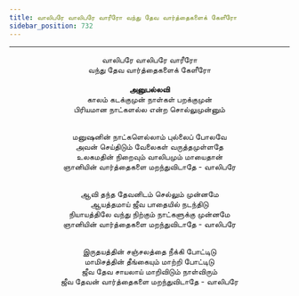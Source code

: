 ```yaml
---
title: வாலிபரே வாலிபரே வாரீரோ வந்து தேவ வார்த்தைகளைக் கேளீரோ
sidebar_position: 732
---
```


---
<center>
வாலிபரே வாலிபரே வாரீரோ<br/>
வந்து தேவ வார்த்தைகளைக் கேளீரோ<br/>
<br/><strong>அனுபல்லவி</strong><br/>
காலம் கடக்குமுன் நாள்கள் பறக்குமுன்<br/>
பிரியமான நாட்களல்ல என்ற சொல்லுமுன்னும்<br/><br/>

மனுஷனின் நாட்களெல்லாம் புல்லைப் போலவே<br/>
அவன் செய்திடும் வேலைகள் வருத்தமுள்ளதே<br/>
உலகமதின் நிறைவும் வாலிபமும் மாயைதான்<br/>
ஞானியின் வார்த்தைகளை மறந்துவிடாதே        - வாலிபரே<br/><br/>

ஆவி தந்த தேவனிடம் செல்லும் முன்னமே<br/>
ஆயத்தமாய் ஜீவ பாதையில் நடந்திடு<br/>
நியாயத்திலே வந்து நிற்கும் நாட்களுக்கு முன்னமே<br/>
ஞானியின் வார்த்தைகளை மறந்துவிடாதே        - வாலிபரே<br/><br/>

இருதயத்தின் சஞ்சலத்தை நீக்கி போட்டிடு<br/>
மாமிசத்தின் தீங்கையும் மாற்றி போட்டிடு<br/>
ஜீவ தேவ சாயலாய் மாறிவிடும் நாள்விரும்<br/>
ஜீவ தேவன் வார்த்தைகளை மறந்துவிடாதே        - வாலிபரே
</center>